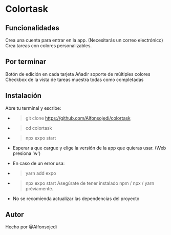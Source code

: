# Colortask
## Funcionalidades
Crea una cuenta para entrar en la app. (Necesitarás un correo electrónico)
Crea tareas con colores personalizables.

## Por terminar
Botón de edición en cada tarjeta
Añadir soporte de múltiples colores
Checkbox de la vista de tareas muestra todas como completadas

## Instalación
Abre tu terminal y escribe:
- > git clone https://github.com/Alfonsojedi/colortask
- > cd colortask
- > npx expo start
- Esperar a que cargue y elige la versión de la app que quieras usar. (Web presiona 'w')
- En caso de un error usa:
- > yarn add expo
- > npx expo start
Asegúrate de tener instalado npm / npx / yarn préviamente.

- No se recomienda actualizar las dependencias del proyecto
## Autor
Hecho por @Alfonsojedi
<!--
# Welcome to your Expo app 👋

This is an [Expo](https://expo.dev) project created with [`create-expo-app`](https://www.npmjs.com/package/create-expo-app).

## Get started

1. Install dependencies

   ```bash
   npm install
   ```

2. Start the app

   ```bash
    npx expo start
   ```

In the output, you'll find options to open the app in a

- [development build](https://docs.expo.dev/develop/development-builds/introduction/)
- [Android emulator](https://docs.expo.dev/workflow/android-studio-emulator/)
- [iOS simulator](https://docs.expo.dev/workflow/ios-simulator/)
- [Expo Go](https://expo.dev/go), a limited sandbox for trying out app development with Expo

You can start developing by editing the files inside the **app** directory. This project uses [file-based routing](https://docs.expo.dev/router/introduction).

## Get a fresh project

When you're ready, run:

```bash
npm run reset-project
```

This command will move the starter code to the **app-example** directory and create a blank **app** directory where you can start developing.

## Learn more

To learn more about developing your project with Expo, look at the following resources:

- [Expo documentation](https://docs.expo.dev/): Learn fundamentals, or go into advanced topics with our [guides](https://docs.expo.dev/guides).
- [Learn Expo tutorial](https://docs.expo.dev/tutorial/introduction/): Follow a step-by-step tutorial where you'll create a project that runs on Android, iOS, and the web.

## Join the community

Join our community of developers creating universal apps.

- [Expo on GitHub](https://github.com/expo/expo): View our open source platform and contribute.
- [Discord community](https://chat.expo.dev): Chat with Expo users and ask questions.
-->